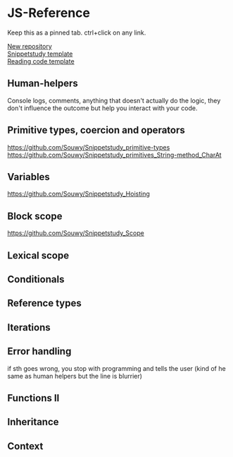 # JS-Reference
Keep this as a pinned tab. ctrl+click on any link.   
   
[New repository](https://github.com/new)   
[Snippetstudy template](https://raw.githubusercontent.com/Souwy/JS-Reference/master/Snippetstudy-template.md)   
[Reading code template](https://raw.githubusercontent.com/Souwy/JS-Reference/master/Reading-code-template.md)   
   
## Human-helpers
Console logs, comments, anything that doesn't actually do the logic, they don't influence the outcome but help you interact with your code.

## Primitive types, coercion and operators
https://github.com/Souwy/Snippetstudy_primitive-types    
https://github.com/Souwy/Snippetstudy_primitives_String-method_CharAt 
## Variables
https://github.com/Souwy/Snippetstudy_Hoisting   
## Block scope
https://github.com/Souwy/Snippetstudy_Scope    
## Lexical scope

## Conditionals

## Reference types

## Iterations

## Error handling
if sth goes wrong, you stop with programming and tells the user (kind of he same as human helpers but the line is blurrier)

## Functions II

## Inheritance

## Context
